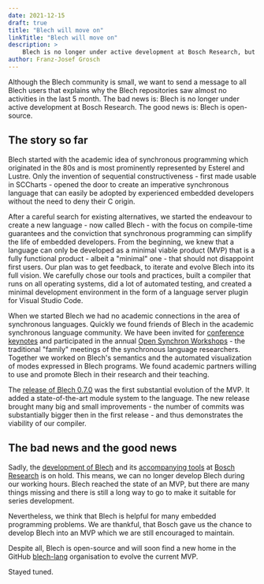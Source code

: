 ```yaml
---
date: 2021-12-15
draft: true
title: "Blech will move on"
linkTitle: "Blech will move on"
description: >
    Blech is no longer under active development at Bosch Research, but it is open-source and will evolve.
author: Franz-Josef Grosch
---
```


Although the Blech community is small, we want to send a message to all Blech users that explains why the Blech repositories saw almost no activities in the last 5 month. The bad news is: Blech is no longer under active development at Bosch Research. The good news is: Blech is open-source.

## The story so far

Blech started with the academic idea of synchronous programming which originated in the 80s and is most prominently represented by Esterel and Lustre. Only the invention of sequential constructiveness - first made usable in SCCharts - opened the door to create an imperative synchronous language that can easily be adopted by experienced embedded developers without the need to deny their C origin.

After a careful search for existing alternatives, we started the endeavour to create a new language - now called Blech - with the focus on compile-time guarantees and the conviction that synchronous programming can simplify the life of embedded developers. From the beginning, we knew that a language can only be developed as a minimal viable product (MVP) that is a fully functional product - albeit a "minimal" one - that should not disappoint first users. Our plan was to get feedback, to iterate and evolve Blech into its full vision. We carefully chose our tools and practices, built a compiler that runs on all operating systems, did a lot of automated testing, and created a minimal development environment in the form of a language server plugin for Visual Studio Code. 

When we started Blech we had no academic connections in the area of synchronous languages. Quickly we found friends of Blech in the academic synchronous language community. We have been invited for [conference keynotes](/blog/events) and participated in the annual [Open Synchron Workshops](/blog/events) - the traditional "family" meetings of the synchronous language researchers. Together we worked on Blech's semantics and the automated visualization of modes expressed in Blech programs. We found academic partners willing to use and promote Blech in their research and their teaching.

The [release of Blech 0.7.0](https://github.com/boschresearch/blech/releases/tag/v0.7.0) was the first substantial evolution of the MVP. It added a state-of-the-art module system to the language. The new release brought many big and small improvements - the number of commits was substantially bigger then in the first release - and thus demonstrates the viability of our compiler.

## The bad news and the good news

Sadly, the [development of Blech](https://github.com/boschresearch/blech) and its [accompanying tools](https://github.com/boschresearch/blech-tools) at [Bosch Research](https://github.com/boschresearch) is on hold. This means, we can no longer develop Blech during our working hours. Blech reached the state of an MVP, but there are many things missing and there is still a long way to go to make it suitable for series development.

Nevertheless, we think that Blech is helpful for many embedded programming problems. We are thankful, that Bosch gave us the chance to develop Blech into an MVP which we are still encouraged to maintain.

Despite all, Blech is open-source and will soon find a new home in the GitHub [blech-lang](https://github.com/blech-lang) organisation to evolve the current MVP.

Stayed tuned.
